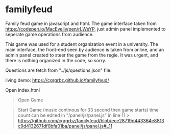 # familyfeud
Family feud game in javascript and html. The game interface taken from https://codepen.io/MacEvelly/pen/rLWeYP, just admin panel implemented to seperate game operations from audience.


This game was used for a student organization event in a university. The main interface, the front-end seen by audience is taken from online, and an admin panel created to steer the game from the regie. It was urgent, and there is nothing organized in the code, so sorry.

Questions are fetch from "../js/questions.json" file.


living demo: https://cgrgrbz.github.io/familyfeud/

Open index.html

> Open Game

> Start Game (music continous for 33 second then game starts)
  > time count can be edited in "/panel/js/panel.js" in line 11
    > https://github.com/cgrgrbz/familyfeud/blob/ece28719d443364e8813c9d4132671df0bfa01ba/panel/js/panel.js#L11
